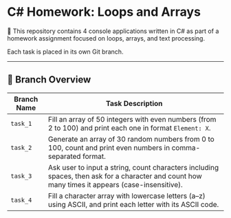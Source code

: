 # C# Homework: Loops and Arrays

🧮 This repository contains 4 console applications written in C# as part of a homework assignment focused on loops, arrays, and text processing.

Each task is placed in its own Git branch.

---

## 📂 Branch Overview

| Branch Name | Task Description |
|-------------|------------------|
| `task_1`    | Fill an array of 50 integers with even numbers (from 2 to 100) and print each one in format `Element: X`. |
| `task_2`    | Generate an array of 30 random numbers from 0 to 100, count and print even numbers in comma-separated format. |
| `task_3`    | Ask user to input a string, count characters including spaces, then ask for a character and count how many times it appears (case-insensitive). |
| `task_4`    | Fill a character array with lowercase letters (a–z) using ASCII, and print each letter with its ASCII code. |
